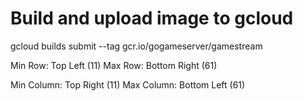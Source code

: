 # Build and upload image to gcloud
gcloud builds submit --tag gcr.io/gogameserver/gamestream


Min Row: Top Left (11)
Max Row: Bottom Right (61)

Min Column: Top Right (11)
Max Column: Bottom Left (61)